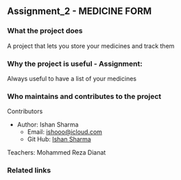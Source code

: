 ## Assignment_2 - MEDICINE FORM

### What the project does 
A project that lets you store your medicines and track them
### Why the project is useful - Assignment: 
Always useful to have a list of your medicines

### Who maintains and contributes to the project 

Contributors 
* Author: Ishan Sharma 
	* Email: ishooo@icloud.com
	* Git Hub: [Ishan Sharma](https://github.com/ishansssharma)

Teachers: Mohammed Reza Dianat


### Related links
